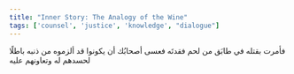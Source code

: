 ```yaml
---
title: "Inner Story: The Analogy of the Wine"
tags: ['counsel', 'justice', 'knowledge', "dialogue"]
---
```


 فأمرت بقتله في طابَق من لحم فقدتَه فعسى أصحابُك أن يكونوا قد ألزموه من ذنبه باطلًا لحسدهم له وتعاونهم عليه
